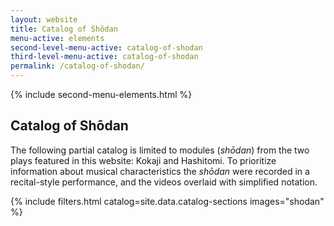 ```yaml
---
layout: website
title: Catalog of Shōdan
menu-active: elements
second-level-menu-active: catalog-of-shodan
third-level-menu-active: catalog-of-shodan
permalink: /catalog-of-shodan/
---
```


{% include second-menu-elements.html %}

<main class="page-content">
  <div class="text-container">
    <h2>Catalog of Shōdan</h2>
    <p>
      The following partial catalog is limited to modules (<em>shōdan</em>) from
      the two plays featured in this website: Kokaji and Hashitomi. To
      prioritize information about musical characteristics the
      <em>shōdan</em> were recorded in a recital-style performance, and the
      videos overlaid with simplified notation.
    </p>
  </div>
  <a id="catalog"></a>
  {% include filters.html catalog=site.data.catalog-sections images="shodan" %}
</main>
